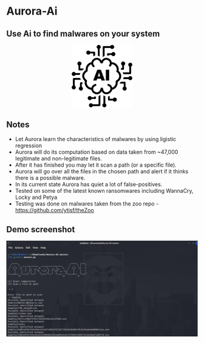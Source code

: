 # Aurora-Ai
## Use Ai to find malwares on your system

<p align="center">
<img src="Imgs/ai.png" width="160">
</p>

## Notes
- Let Aurora learn the characteristics of malwares by using ligistic regression
- Aurora will do its computation based on data taken from ~47,000 legitimate and non-legitimate files.
- After it has finished you may let it scan a path (or a specific file).
- Aurora will go over all the files in the chosen path and alert if it thinks there is a possible malware.
- In its current state Aurora has quiet a lot of false-positives. 
- Tested on some of the latest known ransomwares including WannaCry, Locky and Petya
- Testing was done on malwares taken from the zoo repo - https://github.com/ytisf/theZoo

## Demo screenshot 
<p align="center">
<img src="Imgs/aurora-demo.png" width="800">
</p>

